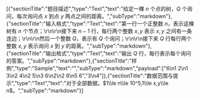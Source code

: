 [{"sectionTitle":"题目描述","type":"Text","text":"给定一棵 $n$ 个点的树，$Q$ 个询问，每次询问点 $x$ 到点 $y$ 两点之间的距离。","subType":"markdown"},{"sectionTitle":"输入格式","type":"Text","text":"第一行一个正整数 $n$，表示这棵树有 $n$ 个节点；\r\n\r\n接下来 $n-1$ 行，每行两个整数 $x,y$ 表示 $x,y$ 之间有一条连边；\r\n\r\n然后一个整数 $Q$，表示有 $Q$ 个询问；\r\n\r\n接下来 $Q$ 行每行两个整数 $x,y$ 表示询问 $x$ 到 $y$ 的距离。","subType":"markdown"},{"sectionTitle":"输出格式","type":"Text","text":"输出 $Q$ 行，每行表示每个询问的答案。","subType":"markdown"},{"sectionTitle":"样例","type":"Sample","text":"","subType":"markdown","payload":["6\n1 2\n1 3\n2 4\n2 5\n3 6\n2\n2 6\n5 6","3\n4"]},{"sectionTitle":"数据范围与提示","type":"Text","text":"对于全部数据，$1\\le n\\le 10^5,1\\le x,y\\le n$。","subType":"markdown"}]